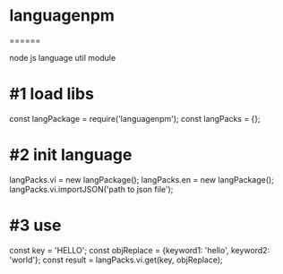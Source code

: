 # languagenpm
======

node js language util module

#1 load libs
======

const langPackage = require('languagenpm');
const langPacks = {};

#2 init language
======

langPacks.vi = new langPackage();
langPacks.en = new langPackage();
langPacks.vi.importJSON('path to json file');

#3 use
======

const key = 'HELLO';
const objReplace = {keyword1: 'hello', keyword2: 'world'};
const result = langPacks.vi.get(key, objReplace);

